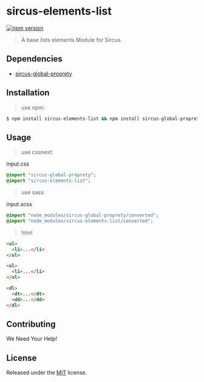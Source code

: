 # sircus-elements-list

[![npm version](https://img.shields.io/npm/v/sircus-elements-list.svg?style=flat)](https://www.npmjs.com/package/sircus-elements-list)

> A base lists elements Module for Sircus.

## Dependencies
- [sircus-global-proprety](https://github.com/sircus/global-property)

## Installation

> use npm:

```bash
$ npm install sircus-elements-list && npm install sircus-global-proprety
```

## Usage

> use cssnext:

input.css
```css
@import "sircus-global-proprety";
@import "sircus-elements-list";
```

> use sass:

input.scss
```css
@import "node_modules/sircus-global-proprety/converted";
@import "node_modules/sircus-elements-list/converted";
```

> html

```html
<ul>
  <li>...</li>
</ul>

<ol>
  <li>...</li>
</ol>

<dl>
  <dt>...</dt>
  <dd>...</dd>
</dl>
```


## Contributing

We Need Your Help!


## License
Released under the [MIT](https://github.com/sircus/license/blob/master/LICENSE) license.
